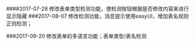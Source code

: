 ####2017-07-28
修改表单类型检测功能，使检测按钮根据是否修改内容来进行显示隐藏
###2017-08-07
修改检测功能，消息提示使用easyUI，增加表名规则正则检测；

###2017-09-20
修改表单的多语言功能；表单类型/表名检测

